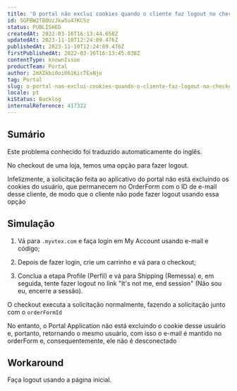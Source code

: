```yaml
---
title: 'O portal não exclui cookies quando o cliente faz logout no checkout'
id: 5GPBW2TBOUzJkw5u47KC5z
status: PUBLISHED
createdAt: 2022-03-16T16:13:44.658Z
updatedAt: 2023-11-10T12:24:09.476Z
publishedAt: 2023-11-10T12:24:09.476Z
firstPublishedAt: 2022-03-16T16:13:45.038Z
contentType: knownIssue
productTeam: Portal
author: 2mXZkbi0oi061KicTExNjo
tag: Portal
slug: o-portal-nao-exclui-cookies-quando-o-cliente-faz-logout-no-checkout
locale: pt
kiStatus: Backlog
internalReference: 417322
---
```


## Sumário

<div class="alert alert-info">
  <p>Este problema conhecido foi traduzido automaticamente do inglês.</p>
</div>


No checkout de uma loja, temos uma opção para fazer logout.

Infelizmente, a solicitação feita ao aplicativo do portal não está excluindo os cookies do usuário, que permanecem no OrderForm com o ID de e-mail desse cliente, de modo que o cliente não pode fazer logout usando essa opção

## Simulação


1. Vá para `.myvtex.com` e faça login em My Account usando e-mail e código;

2. Depois de fazer login, crie um carrinho e vá para o checkout;

3. Conclua a etapa Profile (Perfil) e vá para Shipping (Remessa) e, em seguida, tente fazer logout no link "It's not me, end session" (Não sou eu, encerre a sessão).

O checkout executa a solicitação normalmente, fazendo a solicitação junto com o `orderFormId`

No entanto, o Portal Application não está excluindo o cookie desse usuário e, portanto, retornando o mesmo usuário, com isso o e-mail é mantido no orderForm e, consequentemente, ele não é desconectado

## Workaround


Faça logout usando a página inicial.





